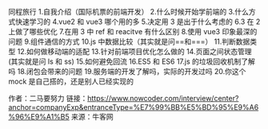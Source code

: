 同程旅行 1.自我介绍（国际机票的前端开发） 2.什么时候开始学前端的 3.什么方式快速学习的
4.vue2 和 vue3 哪个用的多 5.决定用 3 是出于什么考虑的
6.3 在 2 上做了哪些优化 7.在用 3 中 ref 和 reacitve 有什么区别 8.使用 vue3 印象最深的问题 9.组件通信的方式
10.js 中数据比较（其实就是问==和===） 11.判断数据类型 12.如何做移动端的适配 13.针对前端项目优化怎么做的 14.页面之间状态管理(其实就是问 ls 和 ss) 15.如何避免回流
16.ES5 和 ES6
17.js 的垃圾回收机制了解吗 18.闭包会带来的问题 19.服务端的开发了解吗，实际的开发过吗 20.你这个 mock 是自己搭的，还是别人已经实现的

作者：二马要努力
链接：https://www.nowcoder.com/interview/center?anchor=companyExp&entranceType=%E7%99%BB%E5%BD%95%E9%A6%96%E9%A1%B5
来源：牛客网
